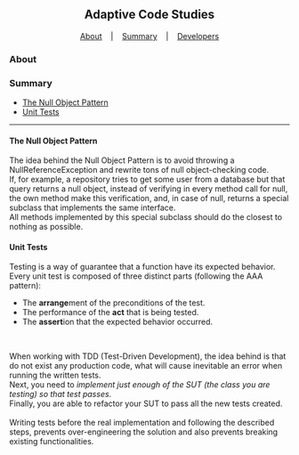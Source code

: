 <h2 align="center">Adaptive Code Studies</h2>

<p align="center">
  <a href=#about>About</a> &nbsp;&nbsp;&nbsp;|&nbsp;&nbsp;&nbsp;
  <a href=#summary>Summary</a> &nbsp;&nbsp;&nbsp;|&nbsp;&nbsp;&nbsp;
  <a href=#developers>Developers</a>
</p>

### About

### Summary
- [The Null Object Pattern](#the-null-object-pattern)
- [Unit Tests](#unit-tests)

<hr>

#### The Null Object Pattern

The idea behind the Null Object Pattern is to avoid throwing
a NullReferenceException and rewrite tons of null object-checking code.
<br>
If, for example, a repository tries to get some user from a database but that
query returns a null object, instead of verifying in every method call for null,
the own method make this verification, and, in case of null, returns a special
subclass that implements the same interface.
<br>
All methods implemented by this special subclass should do the closest to nothing
as possible.

#### Unit Tests
Testing is a way of guarantee that a function have its expected behavior.
<br>
Every unit test is composed of three distinct parts (following the AAA pattern):
- The <strong>arrange</strong>ment of the preconditions of the test.
- The performance of the <strong>act</strong> that is being  tested.
- The <strong>assert</strong>ion that the expected behavior occurred.
<br>
  
When working with TDD (Test-Driven Development), the idea behind is that do not exist any 
production code, what will cause inevitable an error when running the written tests.
<br>
Next, you need to <i>implement just enough of the SUT (the class you are testing) so
that test passes</i>. 
<br>
Finally, you are able to refactor your SUT to pass all the new tests created.
<br> <br>
Writing tests before the real implementation and following the described steps, prevents
over-engineering the solution and also prevents breaking existing functionalities.
